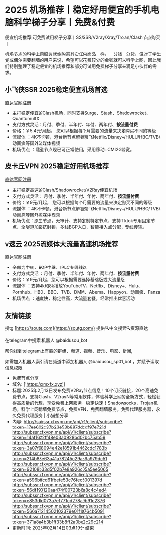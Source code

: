 # 2025 机场推荐丨稳定好用便宜的手机电脑科学梯子分享丨免费&付费
便宜机场推荐|可免费试用梯子分享丨SS/SSR/V2ray/Xray/Trojan/Clash节点购买丨

机场节点的科学上网服务就像购买其它任何商品一样，一分钱一分货，但对于学生党或偶尔需要翻墙的用户来说，希望可以花费较少的金钱就可以科学上网，因此我们特别整理了稳定便宜的机场推荐和部分可试用免费梯子分享来满足小伙伴的需求。

## 小飞侠SSR 2025稳定便宜机场首选
[直达官网注册](https://www.xfxssr.me/)

* 主打稳定便宜的Clash机场，同时支持Surge、Stash、Shadowrocket、QuantumultX
* 支付方式灵活：月付、季付、半年付、年付、两年付、**按流量付费**
* 价格：￥5.4元/月起， 您可以根据每个月需要的流量来决定购买不同的等级
* 流媒体 ：4K不卡顿，港台新节点解锁奈飞Netflix/Disney+/HULU/HBO/TVB/动画疯等国外流媒体视频
* 机场优点 ：隧道节点现已可正常使用，采用移动+CMI2G带宽。

## 皮卡丘VPN 2025稳定好用机场推荐
[直达官网注册](https://pkqjiasu.com/)

* 主打稳定高速的Clash/Shadowrocket/V2Ray便宜机场
* 支付方式灵活： 月付、季付、半年付、年付、两年付、**按流量付费**
* 价格：￥9元/月起， 您可以根据每个月需要的流量来决定购买不同的等级
* 流媒体 ：4K不卡顿，港台新节点解锁奈飞Netflix/Disney+/HULU/HBO/TVB/动画疯等国外流媒体视频
* 机场优点：原生节点，无审计、支持定制特定节点、支持Tiktok专用固定节点、全隧道加密抗封锁，多线BGP入口，智能接入点分配，专线传输。

## v速云 2025流媒体大流量高速机场推荐
[直达官网注册](https://www.vfast.life)

* 全部为中转、BGP中继、IPLC专线线路
* 支付方式灵活 ：月付、季付、半年付、年付、两年付、**按流量付费**
* 价格：￥9元/月起，您可以根据需要选择基础版或大流量版
* 流媒体 ：支持4k和8k播放YouTubeTV、Netflix、Disney+、Hulu、Pornhub、HBO、BBC、TVB、DMM、Abema、Happyon、动画疯、Fanza
* 机场优点 ：速度快，稳定性高，大流量套餐，经常推出优惠活动

## 友情链接

搜tg [https://soutg.com](https://soutg.com/) 提供🔍中文搜索🔍资源直达

在telegram中搜索 机器人 @baidusou_bot

帮你找到telegram上有趣的群组、频道、视频、音乐、电影、新闻,

如需加入机器人索引请在频道中添加机器人 @baidusou_sp01_bot ，并赋予读取信息权限

- 免费节点分享 
- 域名: ['https://xmxfx.xyz'] 
- 标题:2025年2月13日发布免费V2Ray节点信息！10个订阅链接，20个高速免费节点，支持Clash、V2rayN等常用软件，体验科学上网的全新方式，轻松获得高质量的代理，享受免费上网服务，稳定快速！Shadowsocks，Trojan机场，科学上网翻墙免费节点，免费VPN，免费翻墙服务，免费代理服务器，永久免费代理服务  |  小猫想分享 
- 内容: 
http://subssr.xfxvpn.me/api/v1/client/subscribe?token=17ee602c37b23e53b887ddcdf97e721d
http://subssr.xfxvpn.me/api/v1/client/subscribe?token=14af1622ff48e03a0928bd02bc75ab59
http://subssr.xfxvpn.me/api/v1/client/subscribe?token=3a07f98094e42e18591b4462cdc1783b
http://subssr.xfxvpn.me/api/v1/client/subscribe?token=214b88e63a41a78245c29a59a979dc51
http://subssr.xfxvpn.me/api/v1/client/subscribe?token=92108b33d5f02b7e8a926c05a5ee5065
http://subssr.xfxvpn.me/api/v1/client/subscribe?token=a596bffcd61fbefe53c76fec5001397d
http://subssr.xfxvpn.me/api/v1/client/subscribe?token=56df190120aa474f00723b6a8c4c4ed4
http://subssr.xfxvpn.me/api/v1/client/subscribe?token=e853dfd073a7ef771cd278a9b91c2376
http://subssr.xfxvpn.me/api/v1/client/subscribe?token=566a71214502102379e01f19764b5091
http://subssr.xfxvpn.me/api/v1/client/subscribe?token=371a8a4b3b1ff33b8ff2a0be2c29c214 
- 更新时间: 2025年02月14日03点19分 
结束
